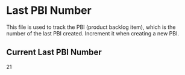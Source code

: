 # Last PBI Number

This file is used to track the PBI (product backlog item), which is the number of the last PBI created. Increment it when creating a new PBI.

## Current Last PBI Number

21

